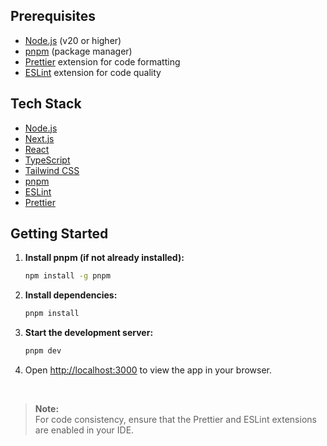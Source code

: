 ## Prerequisites

- [Node.js](https://nodejs.org/) (v20 or higher)
- [pnpm](https://pnpm.io/) (package manager)
- [Prettier](https://prettier.io/) extension for code formatting
- [ESLint](https://eslint.org/) extension for code quality

## Tech Stack

- [Node.js](https://nodejs.org/)
- [Next.js](https://nextjs.org/)
- [React](https://react.dev/)
- [TypeScript](https://www.typescriptlang.org/)
- [Tailwind CSS](https://tailwindcss.com/)
- [pnpm](https://pnpm.io/)
- [ESLint](https://eslint.org/)
- [Prettier](https://prettier.io/)

## Getting Started

1. **Install pnpm (if not already installed):**

    ```sh
    npm install -g pnpm
    ```

2. **Install dependencies:**

    ```sh
    pnpm install
    ```

3. **Start the development server:**

    ```sh
    pnpm dev
    ```

4. Open [http://localhost:3000](http://localhost:3000) to view the app in your browser.

<br>

> **Note:**  
> For code consistency, ensure that the Prettier and ESLint extensions are enabled in your IDE.
